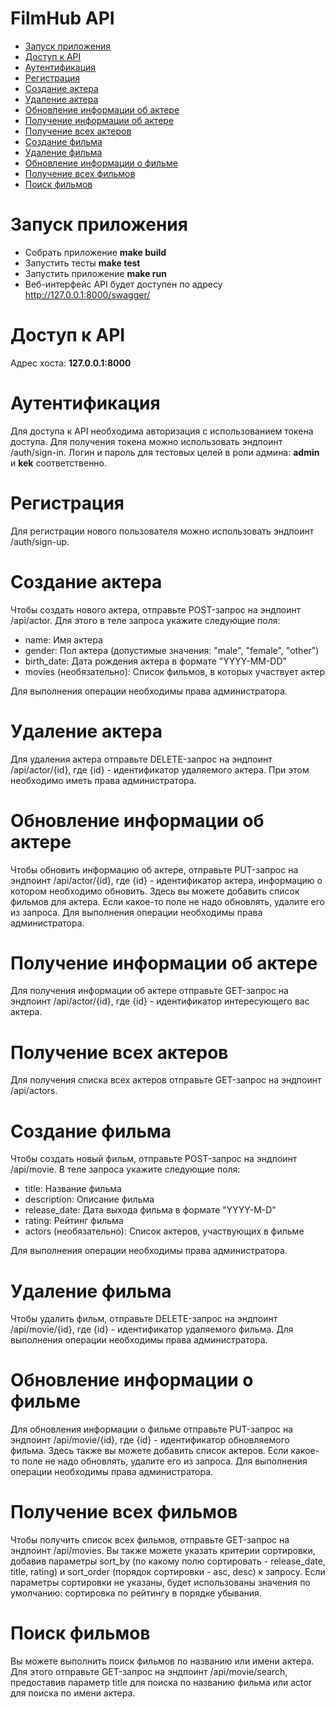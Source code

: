 # __FilmHub API__

* [Запуск приложения](#1-запуск-приложения)
* [Доступ к API](#2-доступ-к-api)
* [Аутентификация](#3-аутентификация)
* [Регистрация](#4-регистрация)
* [Создание актера](#5-создание-актера)
* [Удаление актера](#6-удаление-актера)
* [Обновление информации об актере](#7-обновление-информации-об-актере)
* [Получение информации об актере](#8-получение-информации-об-актере)
* [Получение всех актеров](#9-получение-всех-актеров)
* [Создание фильма](#10-создание-фильма)
* [Удаление фильма](#11-удаление-фильма)
* [Обновление информации о фильме](#12-обновление-информации-о-фильме)
* [Получение всех фильмов](#13-получение-всех-фильмов)
* [Поиск фильмов](#14-поиск-фильмов)

<a id="1-запуск-приложения"></a>

# Запуск приложения

* Собрать приложение __make build__
* Запустить тесты __make test__
* Запустить приложение __make run__
* Веб-интерфейс API будет доступен по адресу http://127.0.0.1:8000/swagger/

<a id="2-доступ-к-api"></a>

# Доступ к API

Адрес хоста: __127.0.0.1:8000__

<a id="3-аутентификация"></a>

# Аутентификация

Для доступа к API необходима авторизация с использованием токена доступа. Для получения токена можно использовать эндпоинт /auth/sign-in. Логин и пароль для тестовых целей в роли админа: __admin__ и __kek__ соответственно.

<a id="4-регистрация"></a>

# Регистрация

Для регистрации нового пользователя можно использовать эндпоинт /auth/sign-up. 

<a id="5-создание-актера"></a>

# Создание актера
 
Чтобы создать нового актера, отправьте POST-запрос на эндпоинт /api/actor. Для этого в теле запроса укажите следующие поля:

* name: Имя актера
* gender: Пол актера (допустимые значения: "male", "female", "other")
* birth_date: Дата рождения актера в формате "YYYY-MM-DD"
* movies (необязательно): Список фильмов, в которых участвует актер

Для выполнения операции необходимы права администратора.

<a id="6-удаление-актера"></a>

# Удаление актера

Для удаления актера отправьте DELETE-запрос на эндпоинт /api/actor/{id}, где {id} - идентификатор удаляемого актера. При этом необходимо иметь права администратора. 

<a id="7-обновление-информации-об-актере"></a>

# Обновление информации об актере

Чтобы обновить информацию об актере, отправьте PUT-запрос на эндпоинт /api/actor/{id}, где {id} - идентификатор актера, информацию о котором необходимо обновить. Здесь вы можете добавить список фильмов для актера. Если какое-то поле не надо обновлять, удалите его из запроса. Для выполнения операции необходимы права администратора.

<a id="8-получение-информации-об-актере"></a>

# Получение информации об актере

Для получения информации об актере отправьте GET-запрос на эндпоинт /api/actor/{id}, где {id} - идентификатор интересующего вас актера.

<a id="9-получение-всех-актеров"></a>

# Получение всех актеров

Для получения списка всех актеров отправьте GET-запрос на эндпоинт /api/actors.

<a id="10-создание-фильма"></a>

# Создание фильма

Чтобы создать новый фильм, отправьте POST-запрос на эндпоинт /api/movie. В теле запроса укажите следующие поля:

* title: Название фильма
* description: Описание фильма
* release_date: Дата выхода фильма в формате "YYYY-M-D"
* rating: Рейтинг фильма
* actors (необязательно): Список актеров, участвующих в фильме

Для выполнения операции необходимы права администратора.

<a id="11-удаление-фильма"></a>

# Удаление фильма

Чтобы удалить фильм, отправьте DELETE-запрос на эндпоинт /api/movie/{id}, где {id} - идентификатор удаляемого фильма. Для выполнения операции необходимы права администратора.

<a id="12-обновление-информации-о-фильме"></a>

# Обновление информации о фильме

Для обновления информации о фильме отправьте PUT-запрос на эндпоинт /api/movie/{id}, где {id} - идентификатор обновляемого фильма. Здесь также вы можете добавить список актеров. Если какое-то поле не надо обновлять, удалите его из запроса. Для выполнения операции необходимы права администратора.

<a id="13-получение-всех-фильмов"></a>

# Получение всех фильмов

Чтобы получить список всех фильмов, отправьте GET-запрос на эндпоинт /api/movies. Вы также можете указать критерии сортировки, добавив параметры sort_by (по какому полю сортировать - release_date, title, rating) и sort_order (порядок сортировки - asc, desc) к запросу. Если параметры сортировки не указаны, будет использованы значения по умолчанию: сортировка по рейтингу в порядке убывания.

<a id="14-поиск-фильмов"></a>

# Поиск фильмов

Вы можете выполнить поиск фильмов по названию или имени актера. Для этого отправьте GET-запрос на эндпоинт /api/movie/search, предоставив параметр title для поиска по названию фильма или actor для поиска по имени актера. 
